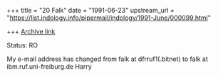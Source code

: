 +++
title = "20 Falk"
date = "1991-06-23"
upstream_url = "https://list.indology.info/pipermail/indology/1991-June/000099.html"

+++
[Archive link](https://list.indology.info/pipermail/indology/1991-June/000099.html)

Status: RO

My e-mail address has changed from
falk at dfrruf1(.bitnet)
to
falk at ibm.ruf.uni-freiburg.de
Harry




